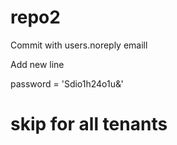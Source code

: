 # repo2

Commit with users.noreply emaill

Add new line

password = 'Sdio1h24o1u&'

# skip for all tenants
